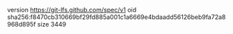 version https://git-lfs.github.com/spec/v1
oid sha256:f8470cb310669bf29fd885a001c1a6669e4bdaadd56126beb9fa72a8968d895f
size 3449
